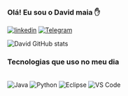 
### Olá! Eu sou o David maia ✋

[![linkedin](https://img.shields.io/badge/LinkedIn-0077B5?style=for-the-badge&logo=linkedin&logoColor=white)](https://www.linkedin.com/in/davidmaiati/)
[![Telegram](https://img.shields.io/badge/Telegram-2CA5E0?style=for-the-badge&logo=telegram&logoColor=white)](https://t.me/davidmaiati)

![David GitHub stats](https://github-readme-stats.vercel.app/api?username=davidmaiati&show_icons=true&theme=tokyonight)

### Tecnologias que uso no meu dia

<div style="display: inline_block"><br/>
    <img alain="Center" alt="Java" src="https://img.shields.io/badge/Java-ED8B00?style=for-the-badge&logo=openjdk&logoColor=white" />
    <img alain="Center" alt="Python" src="https://img.shields.io/badge/Python-14354C?style=for-the-badge&logo=python&logoColor=white" />
    <img alain="Center" alt="Eclipse" src="https://img.shields.io/badge/Eclipse-2C2255?style=for-the-badge&logo=eclipse&logoColor=white" />
    <img alain="Center" alt="VS Code" src="https://img.shields.io/badge/Visual_Studio_Code-0078D4?style=for-the-badge&logo=visual%20studio%20code&logoColor=white" />
</div>


